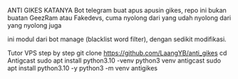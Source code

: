 ANTI GIKES KATANYA
Bot telegram buat apus apusin gikes, repo ini bukan buatan GeezRam atau Fakedevs, cuma nyolong dari yang udah nyolong dari yang nyolong juga

ini modul dari bot manage (blacklist word filter), dengan sedikit modifikasi.

Tutor VPS step by step
git clone https://github.com/LaangYB/anti_gikes
cd Antigcast
sudo apt install python3.10 -venv
python3 venv antigcast
sudo apt install python3.10 -y
python3 -m venv antigikes
